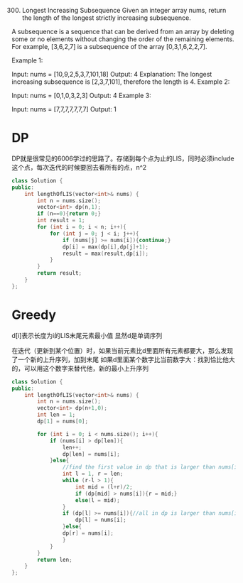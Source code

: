300. Longest Increasing Subsequence
Given an integer array nums, return the length of the longest strictly increasing subsequence.

A subsequence is a sequence that can be derived from an array by deleting some or no elements without changing the order of the remaining elements. For example, [3,6,2,7] is a subsequence of the array [0,3,1,6,2,2,7].

 

Example 1:

Input: nums = [10,9,2,5,3,7,101,18]
Output: 4
Explanation: The longest increasing subsequence is [2,3,7,101], therefore the length is 4.
Example 2:

Input: nums = [0,1,0,3,2,3]
Output: 4
Example 3:

Input: nums = [7,7,7,7,7,7,7]
Output: 1
 
# DP
DP就是很常见的6006学过的思路了。存储到每个点为止的LIS，同时必须include这个点，每次迭代的时候要回去看所有的点，n^2
```c++
class Solution {
public:
    int lengthOfLIS(vector<int>& nums) {
        int n = nums.size();
        vector<int> dp(n,1);
        if (n==0){return 0;}
        int result = 1;
        for (int i = 0; i < n; i++){
            for (int j = 0; j < i; j++){
                if (nums[j] >= nums[i]){continue;}
                dp[i] = max(dp[i],dp[j]+1);
                result = max(result,dp[i]);
            }
        }
        return result;
    }
};
```

# Greedy
d[i]表示长度为i的LIS末尾元素最小值
显然d是单调序列

在迭代（更新到某个位置）时，如果当前元素比d里面所有元素都要大，那么发现了一个新的上升序列，加到末尾
如果d里面某个数字比当前数字大：找到恰比他大的，可以用这个数字来替代他，新的最小上升序列
```c++
class Solution {
public:
    int lengthOfLIS(vector<int>& nums) {
        int n = nums.size();
        vector<int> dp(n+1,0);
        int len = 1;
        dp[1] = nums[0];

        for (int i = 0; i < nums.size(); i++){
            if (nums[i] > dp[len]){
                len++;
                dp[len] = nums[i];
            }else{
                //find the first value in dp that is larger than nums[i]
                int l = 1, r = len;
                while (r-l > 1){
                    int mid = (l+r)/2;
                    if (dp[mid] > nums[i]){r = mid;}
                    else(l = mid);
                }
                if (dp[l] >= nums[i]){//all in dp is larger than nums[i] 
                    dp[l] = nums[i];
                }else{
                dp[r] = nums[i];
                }
            }
        }
        return len;
    }
};
```